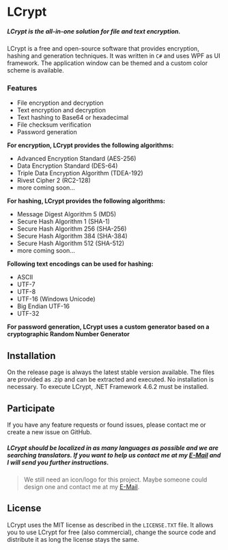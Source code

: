 # LCrypt
##### LCrypt is the all-in-one solution for file and text encryption.

LCrypt is a free and open-source software that provides encryption, hashing and generation techniques.
It was written in `C#` and uses WPF as UI framework. The application window can be themed and a custom color scheme is available.

### Features

- File encryption and decryption
- Text encryption and decryption
- Text hashing to Base64 or hexadecimal
- File checksum verification
- Password generation

**For encryption, LCrypt provides the following algorithms:**
- Advanced Encryption Standard (AES-256)
- Data Encryption Standard (DES-64)
- Triple Data Encryption Algorithm (TDEA-192)
- Rivest Cipher 2 (RC2-128)
- more coming soon...

**For hashing, LCrypt provides the following algorithms:**
- Message Digest Algorithm 5 (MD5)
- Secure Hash Algorithm 1 (SHA-1)
- Secure Hash Algorithm 256 (SHA-256)
- Secure Hash Algorithm 384 (SHA-384)
- Secure Hash Algorithm 512 (SHA-512)
- more coming soon...

**Following text encodings can be used for hashing:**
- ASCII
- UTF-7
- UTF-8
- UTF-16 (Windows Unicode)
- Big Endian UTF-16
- UTF-32

**For password generation, LCrypt uses a custom generator based on a cryptographic Random Number Generator**

## Installation
On the release page is always the latest stable version available. 
The files are provided as .zip and can be extracted and executed. 
No installation is necessary.
To execute LCrypt, .NET Framework 4.6.2 must be installed.

## Participate
If you have any feature requests or found issues, please contact me or create a new issue on GitHub.
##### LCrypt should be localized in as many languages as possible and we are searching translators. If you want to help us contact me at my [E-Mail](mailto:lorisleitner@live.com) and I will send you further instructions.
> We still need an icon/logo for this project. Maybe someone could design one and contact me at my [E-Mail](mailto:lorisleitner@live.com).

## License
LCrypt uses the MIT license as described in the `LICENSE.TXT` file.
It allows you to use LCrypt for free (also commercial), change the source code and distribute it as long the license stays the same.
